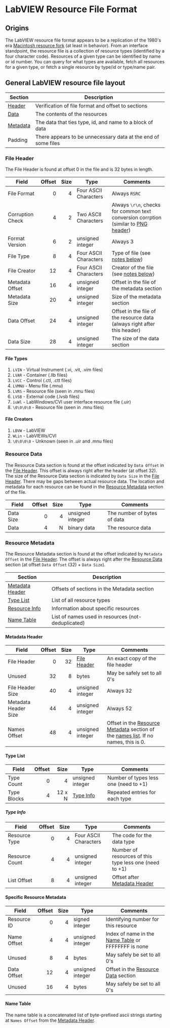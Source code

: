 # LabVIEW Resource File Format

## Origins

The LabVIEW resource file format appears to be a replication of the 1980's era [Macintosh resource fork](https://formats.kaitai.io/resource_fork/resource_fork.svg) (at least in behavior). 
From an interface standpoint, the resource file is a collection of resource types (identified by a four character code).
Resources of a given type can be identified by name or id number.
You can query for what types are available, fetch all resources for a given type, or fetch a single resource by type/id or type/name pair.


## General LabVIEW resource file layout

| Section | Description                                                   |
|---------|---------------------------------------------------------------|
| [Header](#file-header)  | Verification of file format and offset to sections            |
| [Data](#resource-data)    | The contents of the resources                                 |
| [Metadata](#resource-metadata) | The data that ties type, id, and name to a block of data      |
| Padding | There appears to be unnecessary data at the end of some files |


### File Header

The File Header is found at offset 0 in the file and is 32 bytes in length.

| Field            | Offset | Size | Type                  | Comments |
|------------------|-------:|-----:|-----------------------|----------|
| File Format      | 0      | 4    | Four ASCII Characters | Always `RSRC` |
| Corruption Check | 4      | 2    | Two ASCII Characters  | Always `\r\n`, checks for common text conversion corrption (similar to [PNG header](http://www.libpng.org/pub/png/spec/1.2/PNG-Rationale.html#R.PNG-file-signature)) |
| Format Version   | 6      | 2    | unsigned integer      | Always 3 |
| File Type        | 8      | 4    | Four ASCII Characters | Type of file (see [notes below](#file-types)) |
| File Creator     | 12     | 4    | Four ASCII Characters | Creator of the file (see [notes below](#file-creators)) |
| Metadata Offset  | 16     | 4    | unsigned integer      | Offset in the file of the metadata section |
| Metadata Size    | 20     | 4    | unsigned integer      | Size of the metadata section |
| Data Offset      | 24     | 4    | unsigned integer      | Offset in the file of the resource data (always right after this header) |
| Data Size        | 28     | 4    | unsigned integer      | The size of the data section |


#### File Types

1. `LVIN` - Virtual Instrument (.vi, .vit, .vim files)
2. `LVAR` - Container (.llb files)
3. `LVCC` - Control (.ctl, .ctt files)
4. `LVMNU` - Menu file (.mnu)
5. `LVRS` - Resource file (seen in .mnu files)
6. `LVSB` - External code (.lvsb files)
7. `iuWl` - LabWindows/CVI user interface resource file (.uir)
8. `\0\0\0\0` - Resource file (seen in .mnu files)


#### File Creators

1. `LBVW` - LabVIEW
2. `WLin` - LabVIEWs/CVI
3. `\0\0\0\0` - Unknown (seen in .uir and .mnu files)


### Resource Data

The Resource Data section is found at the offset indicated by `Data Offset` in the [File Header](#file-header).
This offset is always right after the header (at offset 32).
The size of the Resource Data section is indicated by `Data Size` in the [File Header](#file-header).
There may be gaps between actual resource data.
The location and metadata for each resource can be found in the [Resource Metadata](#resource-metadata) section of the file.

| Field            | Offset | Size | Type                  | Comments                    |
|------------------|-------:|-----:|-----------------------|-----------------------------|
| Data Size        | 0      | 4    | unsigned integer      | The number of bytes of data |
| Data             | 4      | N    | binary data           | The resource data           |


### Resource Metadata

The Resource Metadata section is found at the offset indicated by `Metadata Offset` in the [File Header](#file-header).
The offset is always right after the [Resource Data](#resource-data) section (at offset `Data Offset` (32) + `Data Size`).

| Section                                      | Description                                                   |
|----------------------------------------------|---------------------------------------------------------------|
| [Metadata Header](#metadata-header)          | Offsets of sections in the Metadata section                   |
| [Type List](#type-list)                      | List of all resource types                                    |
| [Resource Info](#specific-resource-metadata) | Information about specific resources                          |
| [Name Table](#name-table)                    | List of names used in resources (not-deduplicated)            |


#### Metadata Header

| Field                | Offset | Size | Type                        | Comments                         |
|----------------------|-------:|-----:|-----------------------------|----------------------------------|
| File Header          | 0      | 32   | [File Header](#file-header) | An exact copy of the file header |
| Unused               | 32     | 8    | bytes                       | May be safely set to all 0's     |
| File Header Size     | 40     | 4    | unsigned integer            | Always 32                        |
| Metadata Header Size | 44     | 4    | unsigned integer            | Always 52                        |
| Names Offset         | 48     | 4    | unsigned integer            | Offset in the [Resource Metadata](#resource-metadata) section of the [names list](#name-table). If no names, this is 0. |


#### Type List

| Field                | Offset | Size   | Type                    | Comments                              |
|----------------------|-------:|-------:|-------------------------|---------------------------------------|
| Type Count           | 0      | 4      | unsigned integer        | Number of types less one (need to +1) |
| Type Blocks          | 4      | 12 x N | [Type Info](#type-info) | Repeated entries for each type        |

##### Type Info

| Field                | Offset | Size   | Type                  | Comments                                               |
|----------------------|-------:|-------:|-----------------------|--------------------------------------------------------|
| Resource Type        | 0      | 4      | Four ASCII Characters | The code for the data type                             |
| Resource Count       | 4      | 4      | unsigned integer      | Number of resources of this type less one (need to +1) |
| List Offset          | 8      | 4      | unsigned integer      | Offset after [Metadata Header](#metadata-header)       |


#### Specific Resource Metadata

| Field                | Offset | Size   | Type                  | Comments                                                           |
|----------------------|-------:|-------:|-----------------------|--------------------------------------------------------------------|
| Resource ID          | 0      | 4      | signed integer        | Identifying number for this resource                               |
| Name Offset          | 4      | 4      | unsigned integer      | Index of name in the [Name Table](#name-table) or FFFFFFFF is none |
| Unused               | 8      | 4      | bytes                 | May safely be set to all 0's                                       |
| Data Offset          | 12     | 4      | unsigned integer      | Offset in the [Resource Data](#resource-data) section              |
| Unused               | 16     | 4      | bytes                 | May safely be set to all 0's                                       |

#### Name Table

The name table is a concatenated list of byte-prefixed ascii strings starting at `Names Offset` from the [Metadata Header](#metadata-header).
